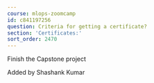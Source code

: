 ```yaml
---
course: mlops-zoomcamp
id: c841197256
question: Criteria for getting a certificate?
section: 'Certificates:'
sort_order: 2470
---
```


Finish the Capstone project

Added by Shashank Kumar

